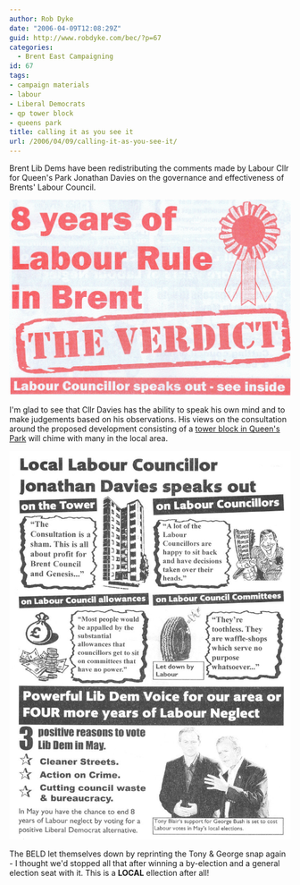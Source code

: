 ```yaml
---
author: Rob Dyke
date: "2006-04-09T12:08:29Z"
guid: http://www.robdyke.com/bec/?p=67
categories:
  - Brent East Campaigning
id: 67
tags:
- campaign materials
- labour
- Liberal Democrats
- qp tower block
- queens park
title: calling it as you see it
url: /2006/04/09/calling-it-as-you-see-it/
---
```

Brent Lib Dems have been redistributing the comments made by Labour Cllr for Queen's Park Jonathan Davies on the governance and effectiveness of Brents' Labour Council.

[<img id="image68" alt="Outer of BELD 'the verdict' flyer" src="/pubfiles/2006/04/scan0016.jpg" />](/pubfiles/2006/04/scan0016.jpg "Outer of BELD 'the verdict' flyer")

I'm glad to see that Cllr Davies has the ability to speak his own mind and to make judgements based on his observations. His views on the consultation around the proposed development consisting of a [tower block in Queen's Park](http://stopthetower.co.uk/) will chime with many in the local area.

[<img alt="BELD 8 years of Labour 'the verdict'" id="image72" src="/pubfiles/2006/04/scan0017.jpg" />](/pubfiles/2006/04/scan0017.jpg "BELD 8 years of Labour 'the verdict'")
  
The BELD let themselves down by reprinting the Tony &#038; George snap again - I thought we'd stopped all that after winning a by-election and a general election seat with it. This is a **LOCAL** ellection after all!